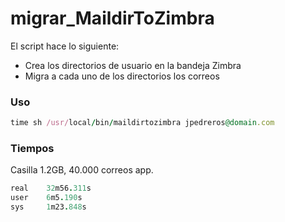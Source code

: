 # migrar_MaildirToZimbra

El script hace lo siguiente:

* Crea los directorios de usuario en la bandeja Zimbra
* Migra a cada uno de los directorios los correos

### Uso
```ruby
time sh /usr/local/bin/maildirtozimbra jpedreros@domain.com
``` 
### Tiempos
Casilla 1.2GB, 40.000 correos app.
```ruby
real    32m56.311s
user    6m5.190s
sys     1m23.848s
```
